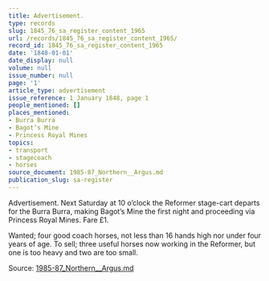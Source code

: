 ```yaml
---
title: Advertisement.
type: records
slug: 1845_76_sa_register_content_1965
url: /records/1845_76_sa_register_content_1965/
record_id: 1845_76_sa_register_content_1965
date: '1848-01-01'
date_display: null
volume: null
issue_number: null
page: '1'
article_type: advertisement
issue_reference: 1 January 1848, page 1
people_mentioned: []
places_mentioned:
- Burra Burra
- Bagot’s Mine
- Princess Royal Mines
topics:
- transport
- stagecoach
- horses
source_document: 1985-87_Northern__Argus.md
publication_slug: sa-register
---
```


Advertisement.  Next Saturday at 10 o’clock the Reformer stage-cart departs for the Burra Burra, making Bagot’s Mine the first night and proceeding via Princess Royal Mines.  Fare £1.

Wanted; four good coach horses, not less than 16 hands high nor under four years of age.  To sell; three useful horses now working in the Reformer, but one is too heavy and two are too small.

Source: [1985-87_Northern__Argus.md](/downloads/markdown/1985-87_Northern__Argus.md)
